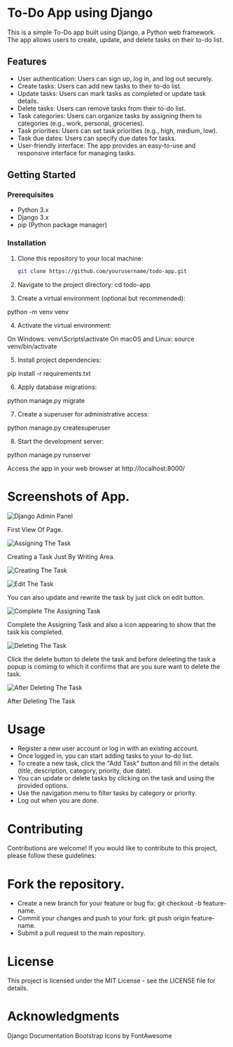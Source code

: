 # To-Do App using Django

This is a simple To-Do app built using Django, a Python web framework. The app allows users to create, update, and delete tasks on their to-do list.

## Features

- User authentication: Users can sign up, log in, and log out securely.
- Create tasks: Users can add new tasks to their to-do list.
- Update tasks: Users can mark tasks as completed or update task details.
- Delete tasks: Users can remove tasks from their to-do list.
- Task categories: Users can organize tasks by assigning them to categories (e.g., work, personal, groceries).
- Task priorities: Users can set task priorities (e.g., high, medium, low).
- Task due dates: Users can specify due dates for tasks.
- User-friendly interface: The app provides an easy-to-use and responsive interface for managing tasks.

## Getting Started

### Prerequisites

- Python 3.x
- Django 3.x
- pip (Python package manager)

### Installation

1. Clone this repository to your local machine:

   ```bash
   git clone https://github.com/yourusername/todo-app.git

2. Navigate to the project directory:
cd todo-app

3. Create a virtual environment (optional but recommended):

python -m venv venv

4. Activate the virtual environment:

On Windows: venv\Scripts\activate
On macOS and Linux: source venv/bin/activate

5. Install project dependencies:

pip install -r requirements.txt

6. Apply database migrations:

python manage.py migrate

7. Create a superuser for administrative access:

python manage.py createsuperuser

8. Start the development server:

python manage.py runserver

Access the app in your web browser at http://localhost:8000/

# Screenshots of App. 

![Django Admin Panel](https://github.com/baibhav-11/Todo_App/assets/114288217/2f22501a-ac7a-4d58-afcb-0fde61e1236b)

First View Of Page.

![Assigning The Task](https://github.com/baibhav-11/Todo_App/assets/114288217/2deaef32-09ca-4c73-9c2f-d72f5ddfbc3c)

Creating a Task Just By Writing Area.

![Creating The Task](https://github.com/baibhav-11/Todo_App/assets/114288217/7100a301-09b5-4030-9889-acc3418b225f)


![Edit The Task](https://github.com/baibhav-11/Todo_App/assets/114288217/389d697a-61de-48cf-94a3-ebad291ea351)

You can also update and rewrite the task by just click on edit button.

![Complete The Assigning Task](https://github.com/baibhav-11/Todo_App/assets/114288217/1b2970c5-1881-4a35-8c46-8b7a59b3ce28)

Complete the Assigning Task and also a icon appearing to show that the task kis completed.

![Deleting The Task](https://github.com/baibhav-11/Todo_App/assets/114288217/91224f71-bcae-4f92-8c5f-595b82792d82)

Click the delete button to delete the task and before deleeting the task a popup is comimg to which it confirms that are you sure want to delete the task.

![After Deleting The Task](https://github.com/baibhav-11/Todo_App/assets/114288217/d0cffd0e-03be-49b2-85a2-e4ae9cf39e7a)

After Deleting The Task


# Usage
- Register a new user account or log in with an existing account.
- Once logged in, you can start adding tasks to your to-do list.
- To create a new task, click the "Add Task" button and fill in the details (title, description, category, priority, due date).
- You can update or delete tasks by clicking on the task and using the provided options.
- Use the navigation menu to filter tasks by category or priority.
- Log out when you are done.

# Contributing
Contributions are welcome! If you would like to contribute to this project, please follow these guidelines:

# Fork the repository.
- Create a new branch for your feature or bug fix: git checkout -b feature-name.
- Commit your changes and push to your fork: git push origin feature-name.
- Submit a pull request to the main repository.

# License
This project is licensed under the MIT License - see the LICENSE file for details.

# Acknowledgments
Django Documentation
Bootstrap
Icons by FontAwesome

